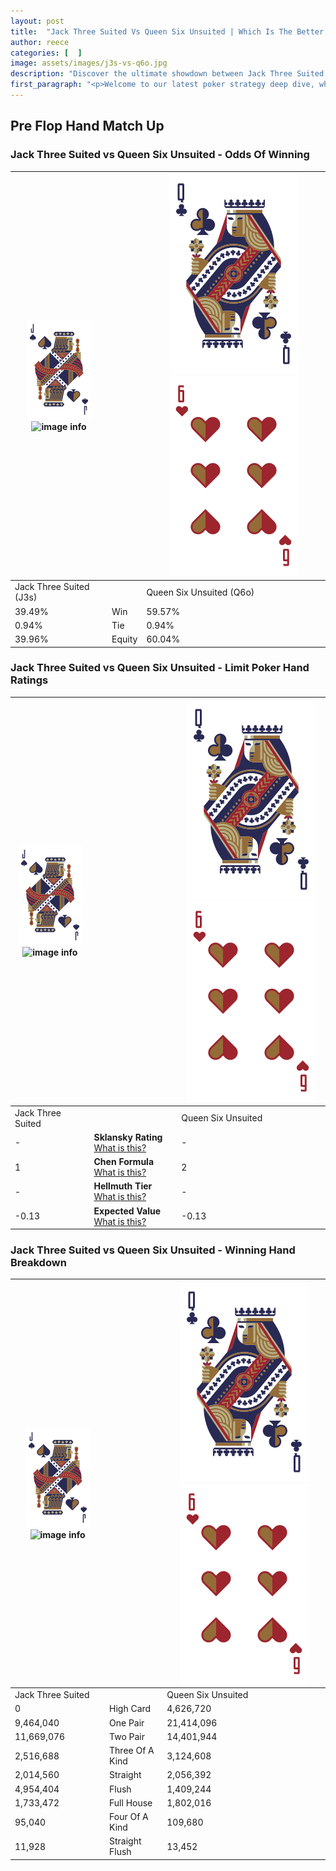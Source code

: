 ```yaml
---
layout: post
title:  "Jack Three Suited Vs Queen Six Unsuited | Which Is The Better Hand In Poker? A Complete Guide"
author: reece
categories: [  ]
image: assets/images/j3s-vs-q6o.jpg
description: "Discover the ultimate showdown between Jack Three Suited and Queen Six Unsuited in poker! Uncover the odds, strategies, and scenarios where one hand triumphs over the other. Get ready to up your poker game with this thrilling analysis."
first_paragraph: "<p>Welcome to our latest poker strategy deep dive, where we're pitting two distinct hands against each other in a high-stakes showdown: Jack Three Suited vs Queen Six Unsuited.</p><p>In the dynamic world of poker, every decision counts, and knowing which hand holds the upper hand is key to your success at the table.</p><p>In this article, we'll dissect these two hands, explore the scenarios where one dominates the other, and equip you with the knowledge to make strategic choices that can tip the odds in your favor.</p><p>Get ready to unravel the intriguing dynamics of these poker hands and elevate your game to new heights.</p>"
---
```




[comment]: # (sp0)

## Pre Flop Hand Match Up

<div class="table hand-ratings" markdown="1"> 



### Jack Three Suited vs Queen Six Unsuited - Odds Of Winning


    
| ![image info](assets/images/hand1/J.png) ![image info](assets/images/hand1/3s.png) |  | ![image info](assets/images/hand2/Q.png) ![image info](assets/images/hand2/6o.png) |
| -------- | -------- | -------- |
| Jack Three Suited (J3s) |  | Queen Six Unsuited (Q6o) |
| 39.49% | Win | 59.57% |
| 0.94% | Tie | 0.94% |
| 39.96% | Equity | 60.04% |




[comment]: # (sp1)



### Jack Three Suited vs Queen Six Unsuited - Limit Poker Hand Ratings


    
| ![image info](assets/images/hand1/J.png) ![image info](assets/images/hand1/3s.png) |  | ![image info](assets/images/hand2/Q.png) ![image info](assets/images/hand2/6o.png) |
| -------- | -------- | -------- |
| Jack Three Suited |  | Queen Six Unsuited |
| - | **Sklansky Rating** [What is this?](/sklansky-rating-explained) | - |
| 1 | **Chen Formula** [What is this?](/chen-formula-explained) | 2 |
| - | **Hellmuth Tier** [What is this?](/Hellmuth-tier-explained) | - |
| -0.13 | **Expected Value** [What is this?](/expected-value-explained) | -0.13 |




[comment]: # (sp2)



### Jack Three Suited vs Queen Six Unsuited - Winning Hand Breakdown


    
| ![image info](assets/images/hand1/J.png) ![image info](assets/images/hand1/3s.png) |  | ![image info](assets/images/hand2/Q.png) ![image info](assets/images/hand2/6o.png) |
| -------- | -------- | -------- |
| Jack Three Suited |  | Queen Six Unsuited |
| 0 | High Card | 4,626,720 |
| 9,464,040 | One Pair | 21,414,096 |
| 11,669,076 | Two Pair | 14,401,944 |
| 2,516,688 | Three Of A Kind | 3,124,608 |
| 2,014,560 | Straight | 2,056,392 |
| 4,954,404 | Flush | 1,409,244 |
| 1,733,472 | Full House | 1,802,016 |
| 95,040 | Four Of A Kind | 109,680 |
| 11,928 | Straight Flush | 13,452 |




[comment]: # (sp3)



</div>

[comment]: # (sp4)



[comment]: # (sp5)

